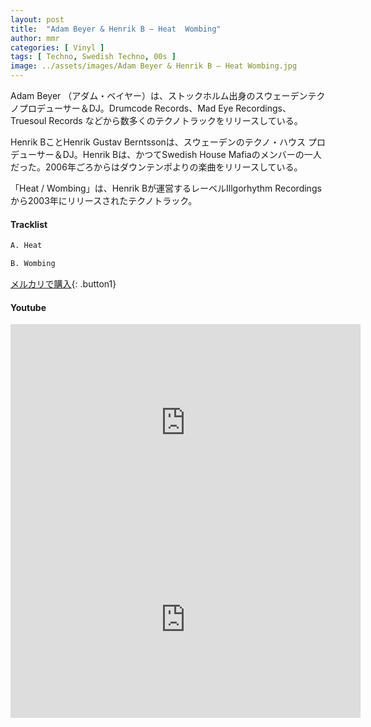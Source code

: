 ```yaml
---
layout: post
title:  "Adam Beyer & Henrik B – Heat  Wombing"
author: mmr
categories: [ Vinyl ]
tags: [ Techno, Swedish Techno, 00s ]
image: ../assets/images/Adam Beyer & Henrik B – Heat Wombing.jpg
---
```


Adam Beyer （アダム・ベイヤー）は、ストックホルム出身のスウェーデンテクノプロデューサー＆DJ。Drumcode Records、Mad Eye Recordings、Truesoul Records などから数多くのテクノトラックをリリースしている。

Henrik BことHenrik Gustav Berntssonは、スウェーデンのテクノ・ハウス プロデューサー＆DJ。Henrik Bは、かつてSwedish House Mafiaのメンバーの一人だった。2006年ごろからはダウンテンポよりの楽曲をリリースしている。

「Heat / Wombing」は、Henrik Bが運営するレーベルIllgorhythm Recordingsから2003年にリリースされたテクノトラック。

#### Tracklist
```md
A. Heat

B. Wombing
```

[メルカリで購入](https://jp.mercari.com/item/m97751887852?afid=6142608987){: .button1}

#### Youtube 
<iframe width="560" height="315" src="https://www.youtube.com/embed/i8_A0Q7Ymuk?si=CfwBhu5y1S0yR__K" title="YouTube video player" frameborder="0" allow="accelerometer; autoplay; clipboard-write; encrypted-media; gyroscope; picture-in-picture; web-share" referrerpolicy="strict-origin-when-cross-origin" allowfullscreen></iframe>

<iframe width="560" height="315" src="https://www.youtube.com/embed/MoZUbvlHTHM?si=SuYeLO7ub-AoGfsf" title="YouTube video player" frameborder="0" allow="accelerometer; autoplay; clipboard-write; encrypted-media; gyroscope; picture-in-picture; web-share" referrerpolicy="strict-origin-when-cross-origin" allowfullscreen></iframe>